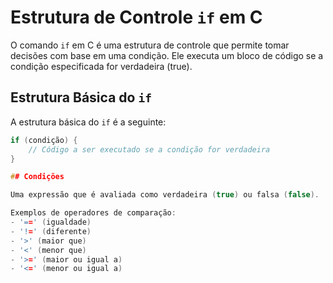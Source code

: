 # Estrutura de Controle `if` em C

O comando `if` em C é uma estrutura de controle que permite tomar decisões com base em uma condição. Ele executa um bloco de código se a condição especificada for verdadeira (true).

## Estrutura Básica do `if`

A estrutura básica do `if` é a seguinte:

```c
if (condição) {
    // Código a ser executado se a condição for verdadeira
}

## Condições

Uma expressão que é avaliada como verdadeira (true) ou falsa (false).

Exemplos de operadores de comparação:
- '==' (igualdade)
- '!=' (diferente)
- '>' (maior que)
- '<' (menor que)
- '>=' (maior ou igual a)
- '<=' (menor ou igual a)